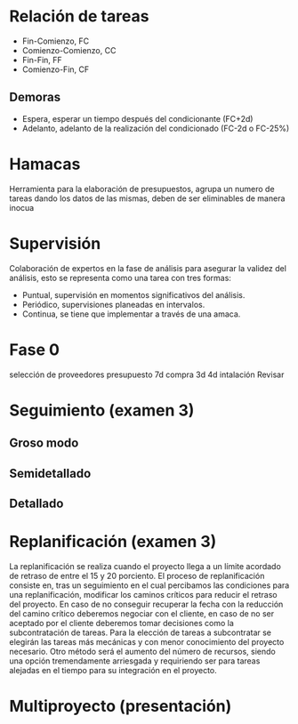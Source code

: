 # Relación de tareas
- Fin-Comienzo, FC
- Comienzo-Comienzo, CC
- Fin-Fin, FF
- Comienzo-Fin, CF

## Demoras
- Espera, esperar un tiempo después del condicionante (FC+2d)
- Adelanto, adelanto de la realización del condicionado (FC-2d o FC-25%)

# Hamacas
Herramienta para la elaboración de presupuestos, agrupa un numero de tareas dando los datos de las mismas, deben de ser eliminables de manera inocua
# Supervisión
Colaboración de expertos en la fase de análisis para asegurar la validez del análisis, esto se representa como una tarea con tres formas:
- Puntual, supervisión en momentos significativos del análisis.
- Periódico, supervisiones planeadas en intervalos.
- Continua, se tiene que implementar a través de una amaca.

# Fase 0
selección de proveedores
presupuesto
7d
compra
3d
4d intalación
Revisar
# Seguimiento (examen 3)
## Groso modo
## Semidetallado
## Detallado
# Replanificación (examen 3)
La replanificación se realiza cuando el proyecto llega a un límite acordado de retraso de entre el 15 y 20 porciento. El proceso de replanificación consiste en, tras un seguimiento en el cual percibamos las condiciones para una replanificación, modificar los caminos críticos para reducir el retraso del proyecto. En caso de no conseguir recuperar la fecha con la reducción del camino crítico deberemos negociar con el cliente, en caso de no ser aceptado por el cliente deberemos tomar decisiones como la subcontratación de tareas. Para la elección de tareas a subcontratar se elegirán las tareas más mecánicas y con menor conocimiento del proyecto necesario. Otro método será el aumento del número de recursos, siendo una opción tremendamente arriesgada y requiriendo ser para tareas alejadas en el tiempo para su integración en el proyecto.
# Multiproyecto (presentación)
